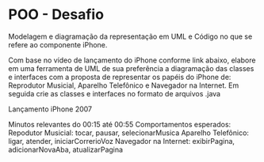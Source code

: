 # POO - Desafio
Modelagem e diagramação da representação em UML e Código no que se refere ao componente iPhone.

Com base no vídeo de lançamento do iPhone conforme link abaixo, elabore em uma ferramenta de UML de sua preferência a diagramação das classes e interfaces com a proposta de representar os papéis do iPhone de: Reprodutor Musicial, Aparelho Telefônico e Navegador na Internet. Em seguida crie as classes e interfaces no formato de arquivos .java

Lançamento iPhone 2007

Minutos relevantes do 00:15 até 00:55
Comportamentos esperados:
Repodutor Musicial: tocar, pausar, selecionarMusica
Aparelho Telefônico: ligar, atender, iniciarCorrerioVoz
Navegador na Internet: exibirPagina, adicionarNovaAba, atualizarPagina
